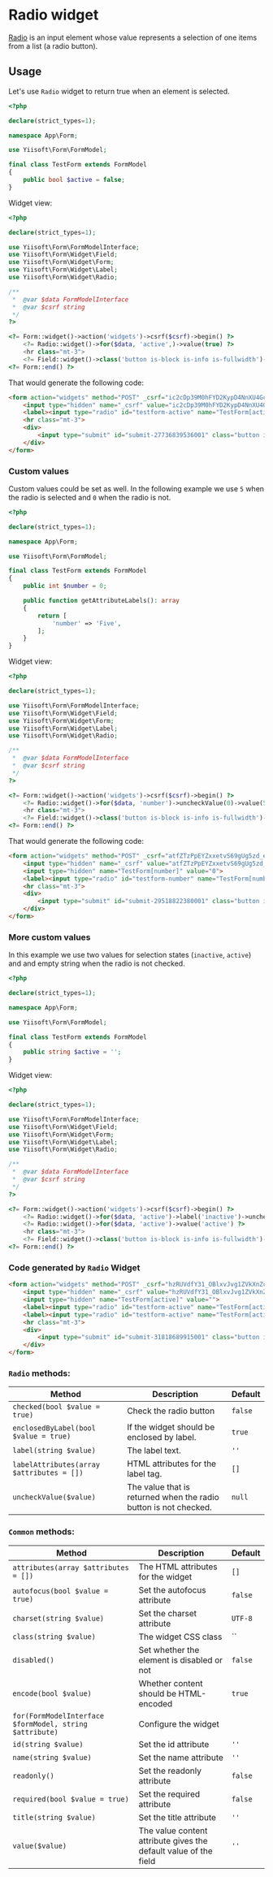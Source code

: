 # Radio widget

[Radio](https://www.w3.org/TR/2012/WD-html-markup-20120329/input.radio.html) is an input element whose value represents a selection of one items from a list (a radio button).

## Usage

Let's use `Radio` widget to return true when an element is selected.

```php
<?php

declare(strict_types=1);

namespace App\Form;

use Yiisoft\Form\FormModel;

final class TestForm extends FormModel
{
    public bool $active = false;
}
```

Widget view:

```php
<?php

declare(strict_types=1);

use Yiisoft\Form\FormModelInterface;
use Yiisoft\Form\Widget\Field;
use Yiisoft\Form\Widget\Form;
use Yiisoft\Form\Widget\Label;
use Yiisoft\Form\Widget\Radio;

/**
 *  @var $data FormModelInterface
 *  @var $csrf string
 */
?>

<?= Form::widget()->action('widgets')->csrf($csrf)->begin() ?>
    <?= Radio::widget()->for($data, 'active',)->value(true) ?>
    <hr class="mt-3">
    <?= Field::widget()->class('button is-block is-info is-fullwidth')->submitButton()->value('Save') ?>
<?= Form::end() ?>
```

That would generate the following code:

```html
<form action="widgets" method="POST" _csrf="ic2cDp39M0hFYD2KypD4NnXU4Gcx8FTma624ZZZuUwHYjtNW_odcG31ZTcaH9LJhN7LWKQm4GoAJ4-ctySghTg==">
    <input type="hidden" name="_csrf" value="ic2cDp39M0hFYD2KypD4NnXU4Gcx8FTma624ZZZuUwHYjtNW_odcG31ZTcaH9LJhN7LWKQm4GoAJ4-ctySghTg==">
    <label><input type="radio" id="testform-active" name="TestForm[active]" value="1"> Active</label>
    <hr class="mt-3">
    <div>
        <input type="submit" id="submit-27736839536001" class="button is-block is-info is-fullwidth" name="submit-27736839536001" value="Save">
    </div>
</form>
```

### Custom values

Custom values could be set as well. In the following example we use `5` when the radio is selected and `0` when the radio is not.

```php
<?php

declare(strict_types=1);

namespace App\Form;

use Yiisoft\Form\FormModel;

final class TestForm extends FormModel
{
    public int $number = 0;

    public function getAttributeLabels(): array
    {
        return [
            'number' => 'Five',
        ];
    }
}
```

Widget view:

```php
<?php

declare(strict_types=1);

use Yiisoft\Form\FormModelInterface;
use Yiisoft\Form\Widget\Field;
use Yiisoft\Form\Widget\Form;
use Yiisoft\Form\Widget\Label;
use Yiisoft\Form\Widget\Radio;

/**
 *  @var $data FormModelInterface
 *  @var $csrf string
 */
?>

<?= Form::widget()->action('widgets')->csrf($csrf)->begin() ?>
    <?= Radio::widget()->for($data, 'number')->uncheckValue(0)->value(5) ?>
    <hr class="mt-3">
    <?= Field::widget()->class('button is-block is-info is-fullwidth')->submitButton()->value('Save') ?>
<?= Form::end() ?>
```

That would generate the following code:

```html
<form action="widgets" method="POST" _csrf="atfZTzPpEYZxxetvS69gUg5zd_enzzaZaf6RNZj4nxk7lJYXUJN-1Un8myMGyyoFTBVBuZ-HeP8LsM59x77tVg==">
    <input type="hidden" name="_csrf" value="atfZTzPpEYZxxetvS69gUg5zd_enzzaZaf6RNZj4nxk7lJYXUJN-1Un8myMGyyoFTBVBuZ-HeP8LsM59x77tVg==">
    <input type="hidden" name="TestForm[number]" value="0">
    <label><input type="radio" id="testform-number" name="TestForm[number]" value="5"> Five</label>
    <hr class="mt-3">
    <div>
        <input type="submit" id="submit-29518822380001" class="button is-block is-info is-fullwidth" name="submit-29518822380001" value="Save">
    </div>
</form>
```

### More custom values

In this example we use two values for selection states (`inactive`, `active`) and and empty string when the radio is not checked.

```php
<?php

declare(strict_types=1);

namespace App\Form;

use Yiisoft\Form\FormModel;

final class TestForm extends FormModel
{
    public string $active = '';
}
```

Widget view:

```php
<?php

declare(strict_types=1);

use Yiisoft\Form\FormModelInterface;
use Yiisoft\Form\Widget\Field;
use Yiisoft\Form\Widget\Form;
use Yiisoft\Form\Widget\Label;
use Yiisoft\Form\Widget\Radio;

/**
 *  @var $data FormModelInterface
 *  @var $csrf string
 */
?>

<?= Form::widget()->action('widgets')->csrf($csrf)->begin() ?>
    <?= Radio::widget()->for($data, 'active')->label('inactive')->uncheckValue("")->value('inactive') ?>
    <?= Radio::widget()->for($data, 'active')->value('active') ?>
    <hr class="mt-3">
    <?= Field::widget()->class('button is-block is-info is-fullwidth')->submitButton()->value('Save') ?>
<?= Form::end() ?>
```

### Code generated by `Radio` Widget

```html
<form action="widgets" method="POST" _csrf="hzRUVdfY31_OBlxvJvg1ZVkXnZcGwAeJVbncB4jSQHfWdxsNtKKwDPY_LCNrnH8yG3Gr2T6ISe8394NP15QyOA==">
    <input type="hidden" name="_csrf" value="hzRUVdfY31_OBlxvJvg1ZVkXnZcGwAeJVbncB4jSQHfWdxsNtKKwDPY_LCNrnH8yG3Gr2T6ISe8394NP15QyOA==">
    <input type="hidden" name="TestForm[active]" value="">
    <label><input type="radio" id="testform-active" name="TestForm[active]" value="inactive"> inactive</label>
    <label><input type="radio" id="testform-active" name="TestForm[active]" value="active"> Active</label>
    <hr class="mt-3">
    <div>
        <input type="submit" id="submit-31818689915001" class="button is-block is-info is-fullwidth" name="submit-31818689915001" value="Save">
    </div>
</form>
```

### `Radio` methods: 

Method | Description | Default
-------|-------------|---------
`checked(bool $value = true)` | Check the radio button | `false`
`enclosedByLabel(bool $value = true)` | If the widget should be enclosed by label. | `true`
`label(string $value)` | The label text. | `''`
`labelAttributes(array $attributes = [])` | HTML attributes for the label tag. | `[]`
`uncheckValue($value)` | The value that is returned when the radio button is not checked. | `null`

### `Common` methods:

Method | Description | Default
-------|-------------|---------
`attributes(array $attributes = [])` | The HTML attributes for the widget | `[]`
`autofocus(bool $value = true)` | Set the autofocus attribute | `false`
`charset(string $value)` | Set the charset attribute | `UTF-8`
`class(string $value)` | The widget CSS class | ``
`disabled()` | Set whether the element is disabled or not | `false`
`encode(bool $value)` | Whether content should be HTML-encoded | `true`
`for(FormModelInterface $formModel, string $attribute)` | Configure the widget |
`id(string $value)` | Set the id attribute | `''`
`name(string $value)` | Set the name attribute | `''`
`readonly()` | Set the readonly attribute | `false`
`required(bool $value = true)` | Set the required attribute | `false`
`title(string $value)` | Set the title attribute | `''`
`value($value)` | The value content attribute gives the default value of the field | `''`

